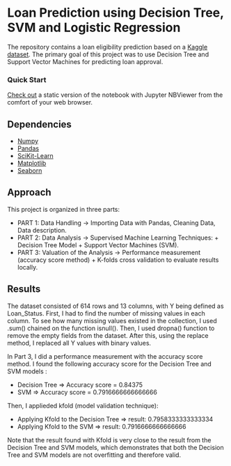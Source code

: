  
# Loan Prediction using Decision Tree, SVM and Logistic Regression
 
The repository contains a loan eligibility prediction based on a [Kaggle dataset](https://nbviewer.jupyter.org/github/alicevillar/loan-eligibility-prediction/blob/main/loan_prediction.ipynb). 
The primary goal of this project was to use Decision Tree and Support Vector Machines for predicting loan approval.  

### Quick Start  
[Check out](https://nbviewer.jupyter.org/github/alicevillar/Loan_Eligibility_Prediction/blob/main/loan_prediction.ipynb
) a static version of the notebook with Jupyter NBViewer from the comfort of your web browser.


## Dependencies 
 
* [Numpy](https://numpy.org/)
* [Pandas](https://pandas.pydata.org/)
* [SciKit-Learn](https://scikit-learn.org/)
* [Matplotlib](https://matplotlib.org/)
* [Seaborn](https://seaborn.pydata.org/)
 
## Approach 

This project is organized in three parts:


* PART 1: Data Handling -> Importing Data with Pandas, Cleaning Data, Data description.  
* PART 2: Data Analysis -> Supervised Machine Learning Techniques: + Decision Tree Model + Support Vector Machines (SVM).  
* PART 3: Valuation of the Analysis -> Performance measurement (accuracy score method) + K-folds cross validation to evaluate results locally.  
    

## Results

The dataset consisted of 614 rows and 13 columns, with Y being defined as Loan_Status. First, I had to find the number of missing values in each column. To see how many missing values existed in the collection, I used .sum() chained on the function isnull(). Then, I used dropna() function to remove the empty fields from the dataset. After this, using the replace method, I replaced all Y values with binary values. 

In Part 3, I did a performance measurement with the accuracy score method. I found the following accuracy score for the Decision Tree and SVM models : 

* Decision Tree  => Accuracy score = 0.84375
* SVM => Accuracy score = 0.7916666666666666

Then, I applieded kfold (model validation technique): 

* Applying Kfold to the Decision Tree => result: 0.7958333333333334
* Applying Kfold to the SVM => result: 0.7916666666666666
 
Note that the result found with Kfold is very close to the result from the Decision Tree and SVM models, which demonstrates that both the Decision Tree and SVM models are not overfitting and therefore valid.

